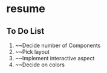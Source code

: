 # resume

## To Do List
1) ~~Decide number of Components
2) ~~Pick layout
3) ~~Implement interactive aspect
4) ~~Decide on colors
